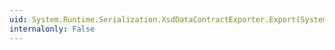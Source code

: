```yaml
---
uid: System.Runtime.Serialization.XsdDataContractExporter.Export(System.Type)
internalonly: False
---
```

